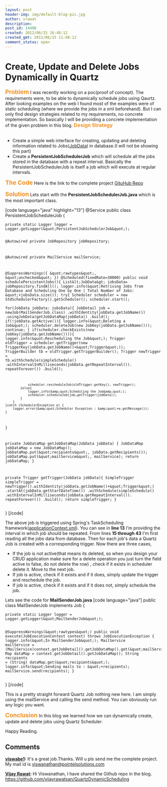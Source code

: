 ```yaml
---
layout: post
header-img: img/default-blog-pic.jpg
author: vrawat
description: 
post_id: 14490
created: 2012/06/15 16:48:12
created_gmt: 2012/06/15 11:48:12
comment_status: open
---
```


# Create, Update and Delete Jobs Dynamically in Quartz

<p><span style="font-size: 135%;"><strong><span style="color: #f09021;">Problem</span></strong></span>
I was recently working on a poc(proof of concept). The requirements were, to be able to dynamically schedule jobs using Qaurtz. After looking examples on the web I found most of the examples were of static scheduling (where we provide the jobs in a xml beforehand). But I can only find design strategies related to my requirements, no concrete implementation. So basically I will be providing a concrete implementation of the given problem in this blog.
<!--more-->
<span style="font-size: medium;"><strong><span style="color: #f09021;">Design Strategy</span></strong></span>
<ul>  <br />
        <li>Create a simple web interface for creating, updating and deleting information related to Jobs(<a href="https://github.com/vijayrawatsan/QuartzDynamicScheduling/blob/master/src/main/java/in/xebia/domain/JobData.java" target="_blank">JobData</a>) in database.(I will not be showing this part)</li>
    <li>Create a <strong>PersistentJobSchedulerJob</strong> which will schedule all the jobs stored in the database with a repeat interval. Basically the PersistentJobSchedulerJob is itself a job which will execute at regular intervals.</li>
</ul></p>
<p><span style="font-size: 135%;"><strong><span style="color: #f09021;">The Code</span></strong></span>
Here is the link to the complete project <a href="https://github.com/vijayrawatsan/QuartzDynamicScheduling" target="_blank">GituHub Repo</a></p>
<p><span style="font-size: 135%;"><strong><span style="color: #f09021;">Solution</span></strong></span>
Lets start with the <strong>PersistentJobSchedulerJob.java</strong> which is the most important class.</p>
<p>[code language="java" highlight="13"]
@Service
public class PersistentJobSchedulerJob {</p>
<pre><code>private static Logger logger = Logger.getLogger(&amp;quot;PersistentJobSchedulerJob&amp;quot;);

@Autowired
private JobRepository jobRepository;

@Autowired
private MailService mailService;

@SuppressWarnings({ &amp;quot;rawtypes&amp;quot;, &amp;quot;unchecked&amp;quot; })
@Scheduled(fixedRate=30000)
public void schedulePersistentJobs(){
    List&amp;lt;JobData&amp;gt; jobsData= jobRepository.findAll();
    logger.info(&amp;quot;Retriving Jobs from Database and Scheduling One by One | Total Number of Jobs: &amp;quot;+jobsData.size());
    try{
        Scheduler scheduler = new StdSchedulerFactory().getScheduler(); 
        scheduler.start();  
        for(JobData jobData: jobsData){
            JobDetail job = newJob(MailSenderJob.class)
                            .withIdentity(jobData.getJobName())
                            .usingJobData(getJobDataMap(jobData))
                            .build();
            if(!jobData.getActive()){
                logger.info(&amp;quot;Deleting a Job&amp;quot;);
                scheduler.deleteJob(new JobKey(jobData.getJobName()));
                continue;
            }
            if(scheduler.checkExists(new JobKey(jobData.getJobName()))){
                logger.info(&amp;quot;Rescheduling the Job&amp;quot;);
                Trigger oldTrigger = scheduler.getTrigger(new TriggerKey(jobData.getJobName()+&amp;quot;Trigger&amp;quot;));
                TriggerBuilder tb = oldTrigger.getTriggerBuilder();
                Trigger newTrigger = tb.withSchedule(simpleSchedule()
                          .withIntervalInMilliseconds(jobData.getRepeatInterval()).
                          repeatForever())
                          .build();

                scheduler.rescheduleJob(oldTrigger.getKey(), newTrigger);
            }else{
                logger.info(&amp;quot;Scheduling the Job&amp;quot;);
                scheduler.scheduleJob(job,getTrigger(jobData));
            }
        }
    }catch (SchedulerException e) {
        logger.error(&amp;quot;Scheduler Exception : &amp;quot;+e.getMessage());    
    }
}

private JobDataMap getJobDataMap(JobData jobData) {
    JobDataMap jobDataMap =  new JobDataMap();
    jobDataMap.put(&amp;quot;recipients&amp;quot;, jobData.getRecipients());
    jobDataMap.put(&amp;quot;mailService&amp;quot;, mailService);
    return jobDataMap;
}

private Trigger getTrigger(JobData jobData){
    SimpleTrigger simpleTrigger = newTrigger().withIdentity(jobData.getJobName()+&amp;quot;Trigger&amp;quot;)
                                    .startAt(jobData.getStartDateTime())
                                    .withSchedule(simpleSchedule()
                                      .withIntervalInMilliseconds(jobData.getRepeatInterval()).
                                      repeatForever())
                                      .build();
    return simpleTrigger;
}
</code></pre>
<p>}
[/code]</p>
<p>The above job is triggered using Spring's TaskScheduling framework(<a href="https://github.com/vijayrawatsan/QuartzDynamicScheduling/blob/master/src/main/resources/applicationContext.xml" target="_blank">applicationContext.xml</a>). 
You can see in <strong>line 13</strong> I'm providing the interval in which job should be repeated.
From lines <strong>15 through 43</strong> I'm first reading all the jobs data from database. Then for each job's data a Quartz Job is created with a corresponding trigger. 
Now there are three cases, 
<ul>
<li>If the job is not active(that means its deleted, so when you design your CRUD application make sure for a delete operation you just turn the field active to false, do not delete the row) , check if it exists in scheduler delete it. Move to the next job.</li>
<li>If job is active, check if it exists and if it does, simply update the trigger and reschedule the job.</li>
<li>If job is active, check if it exists and if it does not, simply schedule the job.</li>
</ul></p>
<p>Lets see the code for <strong>MailSenderJob.java</strong>
[code language="java"]
public class MailSenderJob implements Job {</p>
<pre><code>private static Logger logger = Logger.getLogger(&amp;quot;MailSenderJob&amp;quot;);

@SuppressWarnings(&amp;quot;rawtypes&amp;quot;)
public void execute(JobExecutionContext context)
        throws JobExecutionException {
    logger.info(&amp;quot;In MailSenderJob&amp;quot;);
    MailService mailService = (MailService)context.getJobDetail().getJobDataMap().get(&amp;quot;mailService&amp;quot;);;
    Map dataMap = context.getJobDetail().getJobDataMap();
    String recipients = (String) dataMap.get(&amp;quot;recipients&amp;quot;);
    logger.info(&amp;quot;Sending mails to : &amp;quot;+recipients);
    mailService.send(recipients);
}
</code></pre>
<p>}
[/code]</p>
<p>This is a pretty straight forward Quartz Job nothing new here. I am simply using the mailService and calling the send method. You can obviously run any logic you want.</p>
<p><span style="font-size: 135%;"><strong><span style="color: #f09021;">Conclusion</span></strong></span>
In this blog we learned how we can dynamically create, update and delete jobs using Quartz Scheduler.</p>
<p>Happy Reading.</p>

## Comments

**[viswabe1](#9305 "2012-12-14 15:32:26"):** It's a great job.Thanks. Will u pls send me the complete project. My mail id is viswanathan@pointelsolutions.com

**[Vijay Rawat](#9306 "2012-12-17 19:24:49"):** Hi Viswanathan, I have shared the Github repo in the blog. https://github.com/vijayrawatsan/QuartzDynamicScheduling

